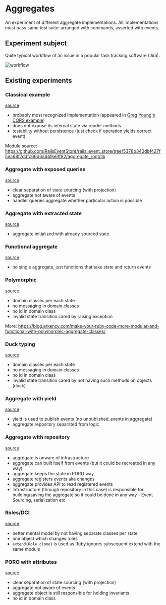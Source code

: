 # Aggregates

An experiment of different aggregate implementations. All implementations must pass same test suite: arranged with commands, asserted with events.

## Experiment subject

Quite typical workflow of an issue in a popular task tracking software (Jira).

![workflow](https://confluence.atlassian.com/adminjiraserver072/files/828787890/828787899/1/1456788407758/JIRA+Workflow.png)

## Existing experiments

### Classical example

[source](aggregate_root)

- probably most recognized implementation (appeared in [Greg Young's CQRS example](https://github.com/gregoryyoung/m-r/blob/31d315faf272182d7567a038bbe832a73b879737/SimpleCQRS/Domain.cs#L63-L96))
- does not expose its internal state via reader methods
- testability without persistence (just check if operation yields correct event)

Module source: https://github.com/RailsEventStore/rails_event_store/tree/5378b343dbf427f5ea68f7ddfc66d6a449a6ff82/aggregate_root/lib

### Aggregate with exposed queries

[source](query_based)

- clear separation of state sourcing (with projection)
- aggregate not aware of events
- handler queries aggregate whether particular action is possible

### Aggregate with extracted state

[source](extracted_state)

- aggregate initialized with already sourced state

### Functional aggregate

[source](functional_aggregate)

- no single aggregate, just functions that take state and return events

### Polymorphic

[source](polymorphic)

- domain classes per each state
- no messaging in domain classes
- no id in domain class
- invalid state transition cared by raising exception

More: https://blog.arkency.com/make-your-ruby-code-more-modular-and-functional-with-polymorphic-aggregate-classes/

### Duck typing

[source](duck_typing)

- domain classes per each state
- no messaging in domain classes
- no id in domain class
- invalid state transition cared by not having such methods on objects (duck)

### Aggregate with yield

[source](yield_based)

- yield is used to publish events (no unpublished_events in aggregate)
- aggregate repository separated from logic

### Aggregate with repository

[source](repository)

- aggregate is unware of infrastructure
- aggregate can built itself from events (but it could be recreated in any way)
- aggregate keeps the state in PORO way
- aggregate registers events aka changes
- aggregate provides API to read registered events
- Infrastructure (through repository in this case) is responsible for building/saving the aggregate so it could be done in any way - Event Sourcing, serialization etc

### Roles/DCI

[source](roles)
- better mental model by not having separate classes per state
- one object which changes roles
- `extend(Role.clone)` is used as Ruby ignores subsequent extend with the same module

### PORO with attributes

[source](poro)

- clear separation of state sourcing (with projection)
- aggregate not aware of events
- aggregate object is still responsible for holding invariants
- no id in domain class
